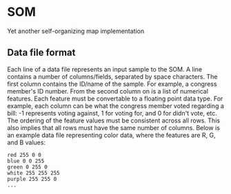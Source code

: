 # SOM
Yet another self-organizing map implementation

## Data file format
Each line of a data file represents an input sample to the SOM. 
A line contains a number of columns/fields, separated by space characters.
The first column contains the ID/name of the sample.
For example, a congress member's ID number. 
From the second column on is a list of numerical features.
Each feature must be convertable to a floating point data type.
For example, each column can be what the congress member voted regarding a bill:
-1 represents voting against, 1 for voting for, and 0 for didn't vote, etc.
The ordering of the feature values must be consistent across all rows.
This also implies that all rows must have the same number of columns.
Below is an example data file representing color data,
      where the features are R, G, and B values:

```
red 255 0 0
blue 0 0 255
green 0 255 0
white 255 255 255
purple 255 255 0
...
```

